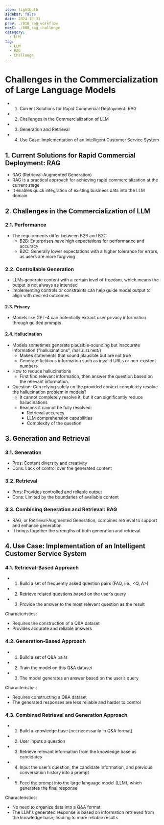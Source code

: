 ```yaml
---
icon: lightbulb
sidebar: false
date: 2024-10-31
prev: ./010_rag_workflow
next: ./008_rag_challenge
category:
  - LLM
tag:
  - LLM
  - RAG
  - Challenge
---
```

# Challenges in the Commercialization of Large Language Models
  - 1. Current Solutions for Rapid Commercial Deployment: RAG
  - 2. Challenges in the Commercialization of LLM
  - 3. Generation and Retrieval
  - 4. Use Case: Implementation of an Intelligent Customer Service System
<!-- more -->

## 1. Current Solutions for Rapid Commercial Deployment: RAG
- RAG (Retrieval-Augmented Generation)
- RAG is a practical approach for achieving rapid commercialization at the current stage
- It enables quick integration of existing business data into the LLM domain

## 2. Challenges in the Commercialization of LLM
### 2.1. Performance
- The requirements differ between B2B and B2C
  - B2B: Enterprises have high expectations for performance and accuracy
  - B2C: Generally lower expectations with a higher tolerance for errors, as users are more forgiving

### 2.2. Controllable Generation
- LLMs generate content with a certain level of freedom, which means the output is not always as intended
- Implementing controls or constraints can help guide model output to align with desired outcomes

#### 2.3. Privacy
- Models like GPT-4 can potentially extract user privacy information through guided prompts

#### 2.4. Hallucination
- Models sometimes generate plausible-sounding but inaccurate information ("hallucinations", /həˈluː.sɪ.neɪt/)
  - Makes statements that sound plausible but are not true
  - Generate fictitious information such as invalid URLs or non-existent numbers
- How to reduce hallucinations
  - First find relevant information, then answer the question based on the relevant information.
- Question: Can relying solely on the provided context completely resolve the hallucination problem in models?
  - It cannot completely resolve it, but it can significantly reduce hallucinations
  - Reasons it cannot be fully resolved:
    - Retrieval accuracy
    - LLM comprehension capabilities
    - Complexity of the question

## 3. Generation and Retrieval
### 3.1. Generation
- Pros: Content diversity and creativity
- Cons: Lack of control over the generated content

### 3.2. Retrieval
- Pros: Provides controlled and reliable output
- Cons: Limited by the boundaries of available content

### 3.3. Combining Generation and Retrieval: RAG
- RAG, or Retrieval-Augmented Generation, combines retrieval to support and enhance generation
- It brings together the strengths of both generation and retrieval

## 4. Use Case: Implementation of an Intelligent Customer Service System
### 4.1. Retrieval-Based Approach
- 1. Build a set of frequently asked question pairs (FAQ, i.e., <Q, A>)
- 2. Retrieve related questions based on the user’s query
- 3. Provide the answer to the most relevant question as the result

Characteristics:
- Requires the construction of a Q&A dataset
- Provides accurate and reliable answers

### 4.2. Generation-Based Approach
- 1. Build a set of Q&A pairs
- 2. Train the model on this Q&A dataset
- 3. The model generates an answer based on the user’s query

Characteristics:
- Requires constructing a Q&A dataset
- The generated responses are less reliable and harder to control

### 4.3. Combined Retrieval and Generation Approach
- 1. Build a knowledge base (not necessarily in Q&A format)
- 2. User inputs a question
- 3. Retrieve relevant information from the knowledge base as candidates
- 4. Input the user’s question, the candidate information, and previous conversation history into a prompt
- 5. Feed the prompt into the large language model (LLM), which generates the final response

Characteristics:
- No need to organize data into a Q&A format
- The LLM's generated response is based on information retrieved from the knowledge base, leading to more reliable results
